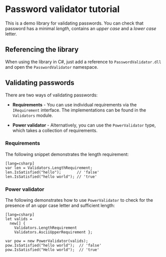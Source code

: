 Password validator tutorial
===========================

This is a demo library for validating passwords. You can check that password 
has a minimal _length_, contains an _upper case_ and a _lower case_ letter.

Referencing the library
-----------------------

When using the library in C#, just add a reference to `PasswordValidator.dll`
and open the `PasswordValidator` namespace.

Validating passwords
--------------------

There are two ways of validating passwords:

 * **Requirements** - You can use individual requirements via
   the `IRequirement` interface. The implementations can be found
   in the `Validators` module.

 * **Power validator** - Alternatively, you can use the 
   `PowerValidator` type, which takes a collection of requirements.

### Requirements

The following snippet demonstrates the length requirement:

    [lang=csharp]
    var len = Validators.LengthRequirement;
    len.IsSatisfied("hello");       // 'false'
    len.IsSatisfied("hello world"); // 'true'

### Power validator

The following demonstrates how to use `PowerValidator` to 
check for the presence of an uppr case letter and sufficient length:

    [lang=csharp]
    let valids = 
      new[] { 
        Validators.LengthRequirement
        Validators.AsciiUpperRequirement };

    var pow = new PowerValidator(valids);
    pow.IsSatisfied("hello world");  // 'false'
    pow.IsSatisfied("Hello world");  // 'true'
